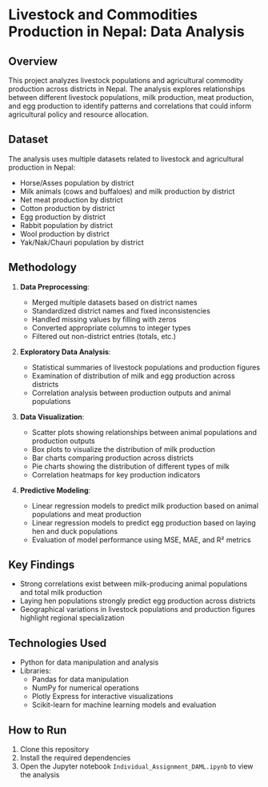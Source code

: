 # Livestock and Commodities Production in Nepal: Data Analysis

## Overview
This project analyzes livestock populations and agricultural commodity production across districts in Nepal. The analysis explores relationships between different livestock populations, milk production, meat production, and egg production to identify patterns and correlations that could inform agricultural policy and resource allocation.

## Dataset
The analysis uses multiple datasets related to livestock and agricultural production in Nepal:
- Horse/Asses population by district
- Milk animals (cows and buffaloes) and milk production by district
- Net meat production by district
- Cotton production by district
- Egg production by district
- Rabbit population by district
- Wool production by district
- Yak/Nak/Chauri population by district

## Methodology
1. **Data Preprocessing**:
   - Merged multiple datasets based on district names
   - Standardized district names and fixed inconsistencies
   - Handled missing values by filling with zeros
   - Converted appropriate columns to integer types
   - Filtered out non-district entries (totals, etc.)

2. **Exploratory Data Analysis**:
   - Statistical summaries of livestock populations and production figures
   - Examination of distribution of milk and egg production across districts
   - Correlation analysis between production outputs and animal populations

3. **Data Visualization**:
   - Scatter plots showing relationships between animal populations and production outputs
   - Box plots to visualize the distribution of milk production
   - Bar charts comparing production across districts
   - Pie charts showing the distribution of different types of milk
   - Correlation heatmaps for key production indicators

4. **Predictive Modeling**:
   - Linear regression models to predict milk production based on animal populations and meat production
   - Linear regression models to predict egg production based on laying hen and duck populations
   - Evaluation of model performance using MSE, MAE, and R² metrics

## Key Findings
- Strong correlations exist between milk-producing animal populations and total milk production
- Laying hen populations strongly predict egg production across districts
- Geographical variations in livestock populations and production figures highlight regional specialization

## Technologies Used
- Python for data manipulation and analysis
- Libraries:
  - Pandas for data manipulation
  - NumPy for numerical operations
  - Plotly Express for interactive visualizations
  - Scikit-learn for machine learning models and evaluation

## How to Run
1. Clone this repository
2. Install the required dependencies
3. Open the Jupyter notebook `Individual_Assignment_DAML.ipynb` to view the analysis
